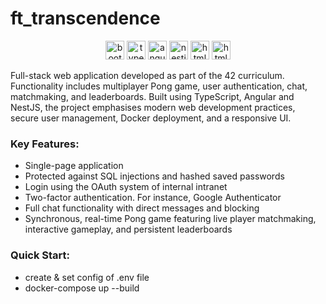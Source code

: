 # ft_transcendence
<div align="center">
	<img src="https://cdn.jsdelivr.net/gh/devicons/devicon/icons/bootstrap/bootstrap-original.svg" height="30" alt="bootstrap  logo"  />
	<img src="https://cdn.jsdelivr.net/gh/devicons/devicon/icons/typescript/typescript-original.svg" height="30" alt="typescript  logo"  />
	<img src="https://cdn.jsdelivr.net/gh/devicons/devicon/icons/angularjs/angularjs-original.svg" height="30" alt="angular  logo"  />
	<img src="https://cdn.jsdelivr.net/gh/devicons/devicon/icons/nestjs/nestjs-original.svg" height="30" alt="nestjs  logo"  />
	<img src="https://cdn.jsdelivr.net/gh/devicons/devicon/icons/html5/html5-original.svg" height="30" alt="html  logo"  />
	<img src="https://cdn.jsdelivr.net/gh/devicons/devicon/icons/docker/docker-original.svg" height="30" alt="html  logo"  />
</div>

Full-stack web application developed as part of the 42 curriculum. Functionality includes multiplayer Pong game, user authentication, chat, matchmaking, and leaderboards. 
Built using TypeScript, Angular and NestJS, the project emphasises modern web development practices, secure user management, Docker deployment, and a responsive UI.

### Key Features:
 - Single-page application
 - Protected against SQL injections and hashed saved passwords
 - Login using the OAuth system of internal intranet
 - Two-factor authentication. For instance, Google Authenticator
 - Full chat functionality with direct messages and blocking
 - Synchronous, real-time Pong game featuring live player matchmaking, interactive gameplay, and persistent leaderboards

### Quick Start:

  -  create & set config of .env file
  -  docker-compose up --build
